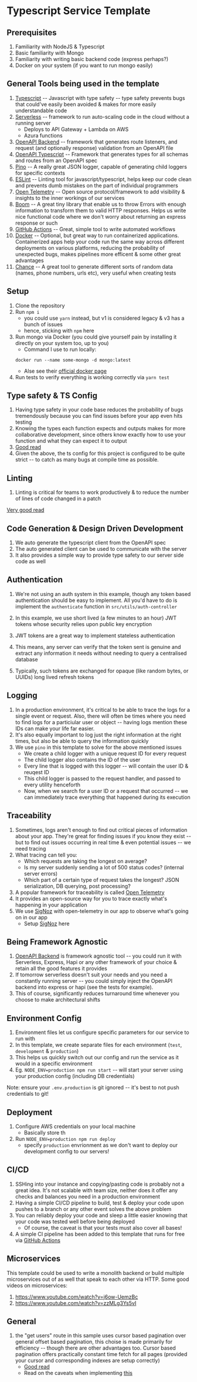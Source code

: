 # Typescript Service Template

## Prerequisites

1. Familiarity with NodeJS & Typescript
2. Basic familiarity with Mongo
3. Familiarity with writing basic backend code (express perhaps?)
4. Docker on your system (if you want to run mongo easily)

## General Tools being used in the template

1. [Typescript](https://www.typescriptlang.org) -- Javascript with type safety -- type safety prevents bugs that could've easily been avoided & makes for more easily understandable code
2. [Serverless](https://www.serverless.com) -- framework to run auto-scaling code in the cloud without a running server
	- Deploys to API Gateway + Lambda on AWS
	- Azura functions
3. [OpenAPI Backend](https://www.npmjs.com/package/openapi-backend) -- framework that generates route listeners, and request (and optionally response) validation from an OpenAPI file
4. [OpenAPI Typescript](https://www.npmjs.com/package/openapi-typescript) -- Framework that generates types for all schemas and routes from an OpenAPI spec
5. [Pino](https://www.npmjs.com/package/pino) -- A really great JSON logger, capable of generating child loggers for specific contexts
6. [ESLint](https://eslint.org) -- Linting tool for javascript/typescript, helps keep our code clean and prevents dumb mistakes on the part of individual programmers
7. [Open Telemetry](https://opentelemetry.io) -- Open source protocol/framework to add visibility & insights to the inner workings of our services
8. [Boom](https://www.npmjs.com/package/@hapi/boom) -- A great tiny library that enable us to throw Errors with enough information to transform them to valid HTTP responses. Helps us write nice functional code where we don't worry about returning an express response or such
9. [GitHub Actions](https://github.com/features/actions) -- Great, simple tool to write automated workflows
10. [Docker](https://www.docker.com) -- Optional, but great way to run containerized applications. Containerized apps help your code run the same way across different deployments on various platforms, reducing the probability of unexpected bugs, makes pipelines more efficent & some other great advantages
11. [Chance](https://chancejs.com) -- A great tool to generate different sorts of random data (names, phone numbers, urls etc), very useful when creating tests

## Setup

1. Clone the repository
2. Run `npm i`
	- you could use `yarn` instead, but v1 is considered legacy & v3 has a bunch of issues
	- hence, sticking with `npm` here
3. Run mongo via Docker (you could give yourself pain by installing it directly on your system too, up to you)
	- Command I use to run locally:
	```
	docker run --name some-mongo -d mongo:latest
	```
	- Alse see their [official docker page](https://hub.docker.com/_/mongo)
4. Run tests to verify everything is working correctly via `yarn test`

## Type safety & TS Config

1. Having type safety in your code base reduces the probability of bugs tremendously because you can find issues before your app even hits testing
2. Knowing the types each function expects and outputs makes for more collaborative development, since others know exactly how to use your function and what they can expect it to output
3. [Good read](https://softwareengineering.stackexchange.com/questions/215482/what-are-the-safety-benefits-of-a-type-system)
4. Given the above, the ts config for this project is configured to be quite strict -- to catch as many bugs at compile time as possible.

## Linting

1. Linting is critical for teams to work productively & to reduce the number of lines of code changed in a patch

[Very good read](https://sourcelevel.io/blog/what-is-a-linter-and-why-your-team-should-use-it)

## Code Generation & Design Driven Development

1. We auto generate the typescript client from the OpenAPI spec
2. The auto generated client can be used to communicate with the server
3. It also provides a simple way to provide type safety to our server side code as well

## Authentication

1. We're not using an auth system in this example, though any token based authentication should be easy to implement. All you'd have to do is implement the `authenticate` function in `src/utils/auth-controller`

1. In this example, we use short lived (a few minutes to an hour) JWT tokens whose security relies upon public key encryption
2. JWT tokens are a great way to implement stateless authentication
3. This means, any server can verify that the token sent is genuine and extract any information it needs without needing to query a centralised database
4. Typically, such tokens are exchanged for opaque (like random bytes, or UUIDs) long lived refresh tokens

## Logging

1. In a production environment, it's critical to be able to trace the logs for a single event or request. Also, there will often be times where you need to find logs for a particiular user or object -- having logs mention these IDs can make your life far easier.
2. It's also equally important to log just the right information at the right times, but also be able to query the information quickly
3. We use `pino` in this template to solve for the above mentioned issues
	- We create a child logger with a unique request ID for every request
	- The child logger also contains the ID of the user
	- Every line that is logged with this logger -- will contain the user ID & reuqest ID
	- This child logger is passed to the request handler, and passed to every utility henceforth
	- Now, when we search for a user ID or a request that occurred -- we can immediately trace everything that happened during its execution

## Traceability

1. Sometimes, logs aren't enough to find out critical pieces of information about your app. They're great for finding issues if you know they exist -- but to find out issues occurring in real time & even potential issues -- we need tracing
2. What tracing can tell you:
	- Which requests are taking the longest on average?
	- Is my server suddenly sending a lot of 500 status codes? (internal server errors)
	- Which part of a certain type of request takes the longest? JSON serialization, DB querying, post processing?
3. A popular framework for traceability is called [Open Telemetry]()
4. It provides an open-source way for you to trace exactly what's happening in your application
5. We use [SigNoz](https://signoz.io/docs/instrumentation/nodejs/) with open-telemetry in our app to observe what's going on in our app
	- Setup [SigNoz](https://signoz.io/docs/install/docker/) here

## Being Framework Agnostic

1. [OpenAPI Backend](https://www.npmjs.com/package/openapi-backend) is framework agnostic tool -- you could run it with Serverless, Express, Hapi or any other framework of your choice & retain all the good features it provides
2. If tomorrow serverless doesn't suit your needs and you need a constantly running server -- you could simply inject the OpenAPI backend into express or hapi (see the tests for example).
3. This of course, significantly reduces turnaround time whenever you choose to make architectural shifts

## Environment Config

1. Environment files let us configure specific parameters for our service to run with
2. In this template, we create separate files for each environment (`test`, `development` & `production`)
3. This helps us quickly switch out our config and run the service as it would in a specific environment
4. Eg. `NODE_ENV=production npm run start` -- will start your server using your production config (including DB credentials) 

Note: ensure your `.env.production` is git ignored -- it's best to not push credentials to git!

## Deployment

1. Configure AWS credentials on your local machine
	- Basically store th
2. Run `NODE_ENV=production npm run deploy` 
	- specify `production` envrionment as we don't want to deploy our development config to our servers!

## CI/CD

1. SSHing into your instance and copying/pasting code is probably not a great idea. It's not scalable with team size, neither does it offer any checks and balances you need in a production environment
2. Having a simple CI/CD pipeline to build, test & deploy your code upon pushes to a branch or any other event solves the above problem
3. You can reliably deploy your code and sleep a little easier knowing that your code was tested well before being deployed
	- Of course, the caveat is that your tests must also cover all bases!
4. A simple CI pipeline has been added to this template that runs for free via [GitHub Actions](https://github.com/features/actions)

## Microservices

This template could be used to write a monolith backend or build multiple microservices out of as well that speak to each other via HTTP. Some good videos on microservices:

1. https://www.youtube.com/watch?v=j6ow-UemzBc
2. https://www.youtube.com/watch?v=zzMLg3Ys5vI

## General

1. the "get users" route in this sample uses cursor based pagination over general offset based pagination, this choise is made primarily for efficiency -- though there are other advantages too. Cursor based pagination offers practically constant time fetch for all pages (provided your cursor and corresponding indexes are setup correctly)
	- [Good read](https://betterprogramming.pub/building-apis-a-comparison-between-cursor-and-offset-pagination-88261e3885f8)
	- Read on the caveats when implementing [this](https://medium.com/swlh/how-to-implement-cursor-pagination-like-a-pro-513140b65f32)